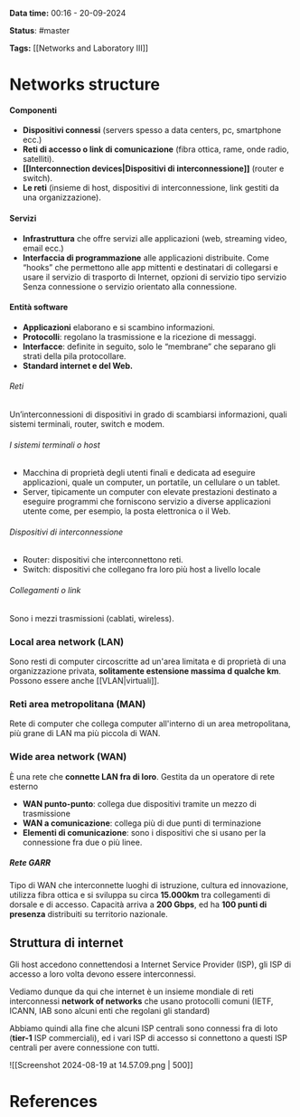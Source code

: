 **Data time:** 00:16 - 20-09-2024

**Status**: #master 

**Tags:** [[Networks and Laboratory III]]

# Networks structure
#### Componenti
- **Dispositivi connessi**  (servers spesso a data centers, pc, smartphone ecc.)
- **Reti di accesso o link di comunicazione** (fibra ottica, rame, onde radio, satelliti). 
- **[[Interconnection devices|Dispositivi di interconnessione]]** (router e switch). 
- **Le reti** (insieme di host, dispositivi di interconnessione, link gestiti da una organizzazione).

#### Servizi
- **Infrastruttura** che offre servizi alle applicazioni (web, streaming video, email ecc.)
- **Interfaccia di programmazione** alle applicazioni distribuite. Come “hooks” che permettono alle app mittenti e destinatari di collegarsi e usare il servizio di trasporto di Internet, opzioni di servizio tipo servizio Senza connessione o servizio orientato alla connessione.

#### Entità software
- **Applicazioni** elaborano e si scambino informazioni.
- **Protocolli**: regolano la trasmissione e la ricezione di messaggi.
- **Interfacce**: definite in seguito, solo le “membrane” che separano gli strati della pila protocollare.
- **Standard internet e del Web.**

###### Reti
Un’interconnessioni di dispositivi in grado di scambiarsi informazioni, quali sistemi terminali, router, switch e modem.
###### I sistemi terminali o host
- Macchina di proprietà degli utenti finali e dedicata ad eseguire applicazioni, quale un computer, un portatile, un cellulare o un tablet. 
- Server, tipicamente un computer con elevate prestazioni destinato a eseguire programmi che forniscono servizio a diverse applicazioni utente come, per esempio, la posta elettronica o il Web.
###### Dispositivi di interconnessione
- Router: dispositivi che interconnettono reti. 
- Switch: dispositivi che collegano fra loro più host a livello locale
###### Collegamenti o link
Sono i mezzi trasmissioni (cablati, wireless).


### Local area network (LAN)
Sono resti di computer circoscritte ad un'area limitata e di proprietà di una organizzazione privata, **solitamente estensione massima d qualche km**. Possono essere anche [[VLAN|virtuali]].

### Reti area metropolitana (MAN)
Rete di computer che collega computer all'interno di un area metropolitana, più grane di LAN ma più piccola di WAN.

### Wide area network (WAN)
È una rete che **connette LAN fra di loro**. Gestita da un operatore di rete esterno
- **WAN punto-punto**: collega due dispositivi tramite un mezzo di trasmissione
- **WAN a comunicazione**: collega più di due punti di terminazione
- **Elementi di comunicazione**: sono i dispositivi che si usano per la connessione fra due o più linee.
##### Rete GARR
Tipo di WAN che interconnette luoghi di istruzione, cultura ed innovazione, utilizza fibra ottica e si sviluppa su circa **15.000km** tra collegamenti di dorsale e di accesso. Capacità arriva a **200 Gbps**, ed ha **100 punti di presenza** distribuiti su territorio nazionale.

## Struttura di internet
Gli host accedono connettendosi a Internet Service Provider (ISP), gli ISP di accesso a loro volta devono essere interconnessi.

Vediamo dunque da qui che internet è un insieme mondiale di reti interconnessi **network of networks** che usano protocolli comuni (IETF, ICANN, IAB sono alcuni enti che regolani gli standard)

Abbiamo quindi alla fine che alcuni ISP centrali sono connessi fra di loto (**tier-1** ISP commerciali), ed i vari ISP di accesso si connettono a questi ISP centrali per avere connessione con tutti.

![[Screenshot 2024-08-19 at 14.57.09.png | 500]]

# References